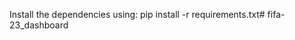 Install the dependencies using:
    pip install -r requirements.txt#   f i f a - 2 3 _ d a s h b o a r d  
 